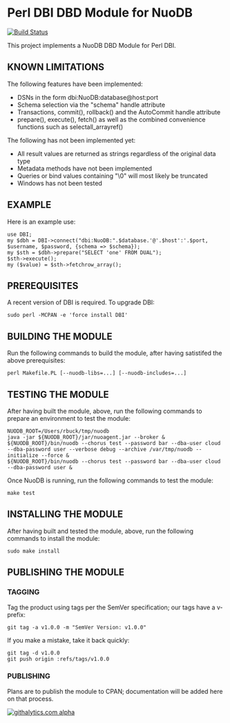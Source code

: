 # Perl DBI DBD Module for NuoDB #

[![Build Status](https://api.travis-ci.org/nuodb/perl-dbd-nuodb.png?branch=master)](http://travis-ci.org/nuodb/perl-dbd-nuodb)

This project implements a NuoDB DBD Module for Perl DBI.

## KNOWN LIMITATIONS

The following features have been implemented:

* DSNs in the form dbi:NuoDB:database@host:port
* Schema selection via the "schema" handle attribute
* Transactions, commit(), rollback() and the AutoCommit handle attribute
* prepare(), execute(), fetch() as well as the combined convenience functions such as selectall_arrayref()

The following has not been implemented yet:
* All result values are returned as strings regardless of the original data type
* Metadata methods have not been implemented
* Queries or bind values containing "\0" will most likely be truncated
* Windows has not been tested

## EXAMPLE

Here is an example use:

    use DBI;
    my $dbh = DBI->connect("dbi:NuoDB:".$database.'@'.$host':'.$port, $username, $password, {schema => $schema});
    my $sth = $dbh->prepare("SELECT 'one' FROM DUAL");
    $sth->execute();
    my ($value) = $sth->fetchrow_array();

## PREREQUISITES ##

A recent version of DBI is required. To upgrade DBI:

    sudo perl -MCPAN -e 'force install DBI'

## BUILDING THE MODULE

Run the following commands to build the module, after having satistifed the
above prerequisites:

    perl Makefile.PL [--nuodb-libs=...] [--nuodb-includes=...]

## TESTING THE MODULE

After having built the module, above, run the following commands to prepare
an environment to test the module:

    NUODB_ROOT=/Users/rbuck/tmp/nuodb
    java -jar ${NUODB_ROOT}/jar/nuoagent.jar --broker &
    ${NUODB_ROOT}/bin/nuodb --chorus test --password bar --dba-user cloud --dba-password user --verbose debug --archive /var/tmp/nuodb --initialize --force &
    ${NUODB_ROOT}/bin/nuodb --chorus test --password bar --dba-user cloud --dba-password user &

Once NuoDB is running, run the following commands to test the module:

    make test

## INSTALLING THE MODULE

After having built and tested the module, above, run the following commands to
install the module:

    sudo make install

## PUBLISHING THE MODULE

### TAGGING

Tag the product using tags per the SemVer specification; our tags have a v-prefix:

    git tag -a v1.0.0 -m "SemVer Version: v1.0.0"

If you make a mistake, take it back quickly:

    git tag -d v1.0.0
    git push origin :refs/tags/v1.0.0

### PUBLISHING

Plans are to publish the module to CPAN; documentation will be added here on that
process.

[![githalytics.com alpha](https://cruel-carlota.pagodabox.com/4007bacad95973c7256bbdffb4eb5175 "githalytics.com")](http://githalytics.com/nuodb/perl-dbd-nuodb)